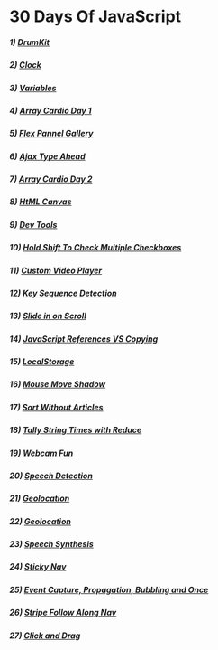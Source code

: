 # 30 Days Of JavaScript
##### 1) [DrumKit](https://programmergaurav.github.io/JavaScript30/DrumKit/)
##### 2) [Clock](https://programmergaurav.github.io/JavaScript30/Clock/)
##### 3) [Variables](https://programmergaurav.github.io/JavaScript30/Variables/)
##### 4) [Array Cardio Day 1](https://programmergaurav.github.io/JavaScript30/Array%20Cardio%20Day%201/)
##### 5) [Flex Pannel Gallery](https://programmergaurav.github.io/JavaScript30/Flex%20Panel%20Gallery/)
##### 6) [Ajax Type Ahead](https://programmergaurav.github.io/JavaScript30/Ajax%20Type%20Ahead/)
##### 7) [Array Cardio Day 2](https://programmergaurav.github.io/JavaScript30/Array%20Cardio%20Day%202/)
##### 8) [HtML Canvas](https://programmergaurav.github.io/JavaScript30/HTML5%20Canvas/)
##### 9) [Dev Tools](https://programmergaurav.github.io/JavaScript30/Dev%20Tools/)
##### 10) [Hold Shift To Check Multiple Checkboxes](https://programmergaurav.github.io/JavaScript30/Hold%20Shift%20To%20Check%20Multiple%20Checkboxes/)
##### 11) [Custom Video Player](https://programmergaurav.github.io/JavaScript30/Custom%20Video%20Player/)
##### 12) [Key Sequence Detection](https://programmergaurav.github.io/JavaScript30/Key%20Sequence%20Detection/)
##### 13) [Slide in on Scroll](https://programmergaurav.github.io/JavaScript30/Slide%20in%20on%20Scroll/)
##### 14) [JavaScript References VS Copying](https://programmergaurav.github.io/JavaScript30/JavaScript%20References%20VS%20Copying/)
##### 15) [LocalStorage](https://programmergaurav.github.io/JavaScript30/LocalStorage/)
##### 16) [Mouse Move Shadow](https://programmergaurav.github.io/JavaScript30/Mouse%20Move%20Shadow/)
##### 17) [Sort Without Articles](https://programmergaurav.github.io/JavaScript30/Sort%20Without%20Articles/)
##### 18) [Tally String Times with Reduce](https://programmergaurav.github.io/JavaScript30/Tally%20String%20Times%20with%20Reduce/)
##### 19) [Webcam Fun](https://programmergaurav.github.io/JavaScript30/Webcam%20Fun/)
##### 20) [Speech Detection](https://programmergaurav.github.io/JavaScript30/Speech%20Detection/)
##### 21) [Geolocation](https://programmergaurav.github.io/JavaScript30/Geolocation/)
##### 22) [Geolocation](https://programmergaurav.github.io/JavaScript30/Follow%20Along%20Link/)
##### 23) [Speech Synthesis](https://programmergaurav.github.io/JavaScript30/Speech%20Synthesis/)
##### 24) [Sticky Nav](https://programmergaurav.github.io/JavaScript30/Sticky%20Nav/)
##### 25) [Event Capture, Propagation, Bubbling and Once](https://programmergaurav.github.io/JavaScript30/Event%20Capture,%20Propagation,%20Bubbling%20and%20Once/)
##### 26) [Stripe Follow Along Nav](https://programmergaurav.github.io/JavaScript30/Stripe%20Follow%20Along%20Nav/)
##### 27) [Click and Drag](https://programmergaurav.github.io/JavaScript30//)
